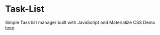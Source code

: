 # Task-List
Simple Task list manager built with JavaScript and Materialize CSS
Demo [here](https://bolajiayodeji.github.io/Task-List/)
